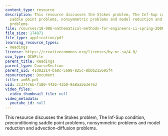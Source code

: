 ```yaml
---
content_type: resource
description: This resource discusses the Stokes problem, The Inf-Sup condition, preconditioning
  saddle point problems, nonsymmetric problems and model reduction and advection-diffusion
  problems.
file: /courses/18-086-mathematical-methods-for-engineers-ii-spring-2006/3c37476bf180442643b09a8aa563e7e3_am65.pdf
file_size: 174871
file_type: application/pdf
learning_resource_types:
- Readings
license: https://creativecommons.org/licenses/by-nc-sa/4.0/
ocw_type: OCWFile
parent_title: Readings
parent_type: CourseSection
parent_uid: 41d02214-ba8c-5a98-825c-8bbb215605f4
resourcetype: Document
title: am65.pdf
uid: 3c37476b-f180-4426-43b0-9a8aa563e7e3
video_files:
  video_thumbnail_file: null
video_metadata:
  youtube_id: null
---
```

This resource discusses the Stokes problem, The Inf-Sup condition, preconditioning saddle point problems, nonsymmetric problems and model reduction and advection-diffusion problems.